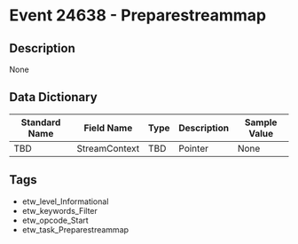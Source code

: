 # Event 24638 - Preparestreammap

## Description
None

## Data Dictionary
|Standard Name|Field Name|Type|Description|Sample Value|
|---|---|---|---|---|
|TBD|StreamContext|TBD|Pointer|None|None|

## Tags
* etw_level_Informational
* etw_keywords_Filter
* etw_opcode_Start
* etw_task_Preparestreammap